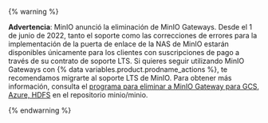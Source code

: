 {% warning %}

**Advertencia**: MinIO anunció la eliminación de MinIO Gateways. Desde el 1 de junio de 2022, tanto el soporte como las correcciones de errores para la implementación de la puerta de enlace de la NAS de MinIO estarán disponibles únicamente para los clientes con suscripciones de pago a través de su contrato de soporte LTS. Si quieres seguir utilizando MinIO Gateways con {% data variables.product.prodname_actions %}, te recomendamos migrarte al soporte LTS de MinIO. Para obtener más información, consulta el [programa para eliminar a MinIO Gateway para GCS, Azure, HDFS](https://github.com/minio/minio/issues/14331) en el repositorio minio/minio.

{% endwarning %}